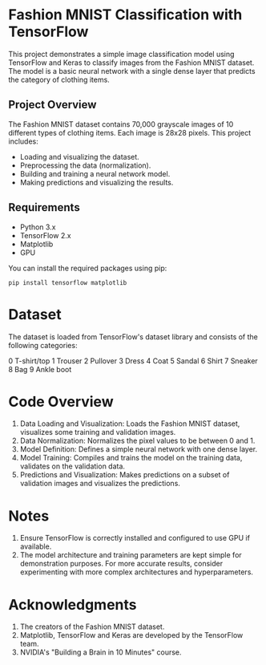 # Fashion MNIST Classification with TensorFlow

This project demonstrates a simple image classification model using TensorFlow and Keras to classify images from the Fashion MNIST dataset. The model is a basic neural network with a single dense layer that predicts the category of clothing items.

## Project Overview

The Fashion MNIST dataset contains 70,000 grayscale images of 10 different types of clothing items. Each image is 28x28 pixels. This project includes:

- Loading and visualizing the dataset.
- Preprocessing the data (normalization).
- Building and training a neural network model.
- Making predictions and visualizing the results.

## Requirements

- Python 3.x
- TensorFlow 2.x
- Matplotlib
- GPU

You can install the required packages using pip:

```
pip install tensorflow matplotlib
```
# Dataset

 The dataset is loaded from TensorFlow's dataset library and consists of the following categories:

0 T-shirt/top
1 Trouser
2 Pullover
3 Dress
4 Coat
5 Sandal
6 Shirt
7 Sneaker
8 Bag
9 Ankle boot

# Code Overview
1. Data Loading and Visualization: Loads the Fashion MNIST dataset, visualizes some training and validation images.
2. Data Normalization: Normalizes the pixel values to be between 0 and 1.
3. Model Definition: Defines a simple neural network with one dense layer.
4. Model Training: Compiles and trains the model on the training data, validates on the validation data.
5. Predictions and Visualization: Makes predictions on a subset of validation images and visualizes the predictions.

# Notes

1. Ensure TensorFlow is correctly installed and configured to use GPU if available.
2. The model architecture and training parameters are kept simple for demonstration purposes. For more accurate results, consider experimenting with more complex architectures and hyperparameters.

# Acknowledgments

1. The creators of the Fashion MNIST dataset.
2. Matplotlib, TensorFlow and Keras are developed by the TensorFlow team.
3. NVIDIA's "Building a Brain in 10 Minutes" course.
